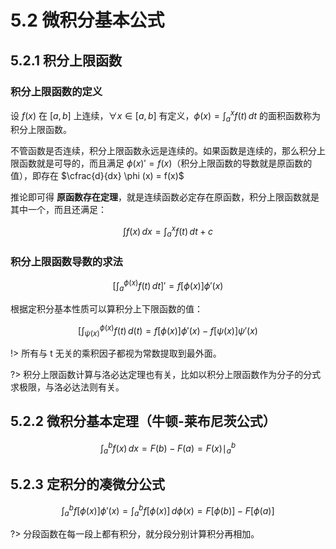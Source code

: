 # 5.2 微积分基本公式

## 5.2.1 积分上限函数

### 积分上限函数的定义

设 $f(x)$ 在 $[a,\,b]$ 上连续，$\forall x \in [a,\,b]$ 有定义，$\phi(x) = \int^x_a f(t)\,dt$ 的面积函数称为积分上限函数。

不管函数是否连续，积分上限函数永远是连续的。如果函数是连续的，那么积分上限函数就是可导的，而且满足 $\phi(x)' = f(x)$（积分上限函数的导数就是原函数的值），即存在 $\cfrac{d}{dx} \phi (x) = f(x)$

推论即可得 **原函数存在定理**，就是连续函数必定存在原函数，积分上限函数就是其中一个，而且还满足：

$$
\int f(x)\,dx = \int^x_a f(t)\,dt + c
$$

### 积分上限函数导数的求法

$$
[\int^{\phi (x)}_{a} f(t)\,dt]' = f [\phi (x)] \phi '(x)
$$

根据定积分基本性质可以算积分上下限函数的值：

$$
[\int^{\phi (x)}_{\psi (x)} f(t)\,d(t) = f[\phi (x)]\phi '(x) - f[\psi (x)]\psi '(x)
$$

!> 所有与 t 无关的乘积因子都视为常数提取到最外面。

?> 积分上限函数计算与洛必达定理也有关，比如以积分上限函数作为分子的分式求极限，与洛必达法则有关。

## 5.2.2 微积分基本定理（牛顿-莱布尼茨公式）

$$
\int^b_a f(x)\,dx = F(b) - F(a) = F(x)\mid^b_a
$$

## 5.2.3 定积分的凑微分公式

$$
\int^b_a f[\phi(x)]\phi'(x) = \int^b_a f[\phi(x)]\,d\phi(x) = F[\phi(b)] - F[\phi(a)]
$$

?> 分段函数在每一段上都有积分，就分段分别计算积分再相加。
